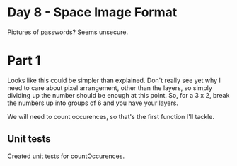 # Day 8 - Space Image Format

Pictures of passwords? Seems unsecure.

# Part 1

Looks like this could be simpler than explained. Don't really see yet why I need to care about pixel arrangement, other than the layers, so simply dividing up the number should be enough at this point. So, for a 3 x 2, break the numbers up into groups of 6 and you have your layers.

We will need to count occurences, so that's the first function I'll tackle.

## Unit tests

Created unit tests for countOccurences.